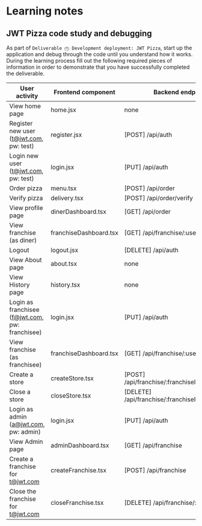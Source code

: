 # Learning notes

## JWT Pizza code study and debugging

As part of `Deliverable ⓵ Development deployment: JWT Pizza`, start up the application and debug through the code until you understand how it works. During the learning process fill out the following required pieces of information in order to demonstrate that you have successfully completed the deliverable.

| User activity                                       | Frontend component     | Backend endpoints                                   | Database SQL |
| --------------------------------------------------- | ---------------------- | --------------------------------------------------- | ------------ |
| View home page                                      | home.jsx               | none                                                | none         |
| Register new user<br/>(t@jwt.com, pw: test)         | register.jsx           | [POST] /api/auth                                    |              |
| Login new user<br/>(t@jwt.com, pw: test)            | login.jsx              | [PUT] /api/auth                                     |              |
| Order pizza                                         | menu.tsx               | [POST] /api/order                                   |              |
| Verify pizza                                        | delivery.tsx           | [POST] /api/order/verify                            |              |
| View profile page                                   | dinerDashboard.tsx     | [GET] /api/order                                    |              |
| View franchise<br/>(as diner)                       | franchiseDashboard.tsx | [GET] /api/franchise/:userId                        |              |
| Logout                                              | logout.jsx             | [DELETE] /api/auth                                  |              |
| View About page                                     | about.tsx              | none                                                | none         |
| View History page                                   | history.tsx            | none                                                | none         |
| Login as franchisee<br/>(f@jwt.com, pw: franchisee) | login.jsx              | [PUT] /api/auth                                     |              |
| View franchise<br/>(as franchisee)                  | franchiseDashboard.tsx | [GET] /api/franchise/:userId                        |              |
| Create a store                                      | createStore.tsx        | [POST] /api/franchise/:franchiseId/store/:storeId   |              |
| Close a store                                       | closeStore.tsx         | [DELETE] /api/franchise/:franchiseId/store/:storeId |              |
| Login as admin<br/>(a@jwt.com, pw: admin)           | login.jsx              | [PUT] /api/auth                                     |              |
| View Admin page                                     | adminDashboard.tsx     | [GET] /api/franchise                                |              |
| Create a franchise for t@jwt.com                    | createFranchise.tsx    | [POST] /api/franchise                               |              |
| Close the franchise for t@jwt.com                   | closeFranchise.tsx     | [DELETE] /api/franchise/:franchiseId                |              |
